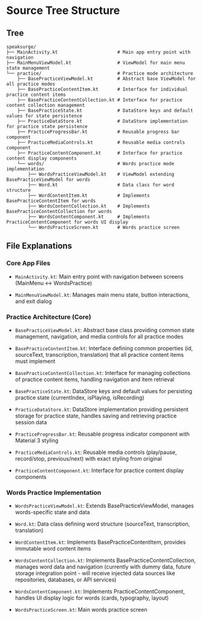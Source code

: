 # Source Tree Structure

## Tree
```
speaksurge/
├── MainActivity.kt                      # Main app entry point with navigation
├── MainMenuViewModel.kt                 # ViewModel for main menu state management
└── practice/                            # Practice mode architecture
    ├── BasePracticeViewModel.kt         # Abstract base ViewModel for all practice modes
    ├── BasePracticeContentItem.kt       # Interface for individual practice content items
    ├── BasePracticeContentCollection.kt # Interface for practice content collection management
    ├── BasePracticeState.kt             # DataStore keys and default values for state persistence
    ├── PracticeDataStore.kt             # DataStore implementation for practice state persistence
    ├── PracticeProgressBar.kt           # Reusable progress bar component
    ├── PracticeMediaControls.kt         # Reusable media controls component
    ├── PracticeContentComponent.kt      # Interface for practice content display components
    └── words/                           # Words practice mode implementation
        ├── WordsPracticeViewModel.kt    # ViewModel extending BasePracticeViewModel for words
        ├── Word.kt                      # Data class for word structure
        ├── WordContentItem.kt           # Implements BasePracticeContentItem for words
        ├── WordsContentCollection.kt    # Implements BasePracticeContentCollection for words
        ├── WordsContentComponent.kt     # Implements PracticeContentComponent for words UI display
        └── WordsPracticeScreen.kt       # Words practice screen
```

## File Explanations

### Core App Files

* `MainActivity.kt`: Main entry point with navigation between screens (MainMenu ↔ WordsPractice)

* `MainMenuViewModel.kt`: Manages main menu state, button interactions, and exit dialog

### Practice Architecture (Core)

* `BasePracticeViewModel.kt`: Abstract base class providing common state management, navigation, and media controls for all practice modes

* `BasePracticeContentItem.kt`: Interface defining common properties (id, sourceText, transcription, translation) that all practice content items must implement

* `BasePracticeContentCollection.kt`: Interface for managing collections of practice content items, handling navigation and item retrieval

* `BasePracticeState.kt`: DataStore keys and default values for persisting practice state (currentIndex, isPlaying, isRecording)

* `PracticeDataStore.kt`: DataStore implementation providing persistent storage for practice state, handles saving and retrieving practice session data

* `PracticeProgressBar.kt`: Reusable progress indicator component with Material 3 styling

* `PracticeMediaControls.kt`: Reusable media controls (play/pause, record/stop, previous/next) with exact styling from original

* `PracticeContentComponent.kt`: Interface for practice content display components

### Words Practice Implementation

* `WordsPracticeViewModel.kt`: Extends BasePracticeViewModel, manages words-specific state and data

* `Word.kt`: Data class defining word structure (sourceText, transcription, translation)

* `WordContentItem.kt`: Implements BasePracticeContentItem, provides immutable word content items

* `WordsContentCollection.kt`: Implements BasePracticeContentCollection, manages word data and navigation (currently with dummy data, future storage integration point - will receive injected data sources like repositories, databases, or API services)

* `WordsContentComponent.kt`: Implements PracticeContentComponent, handles UI display logic for words (cards, typography, layout)

* `WordsPracticeScreen.kt`: Main words practice screen